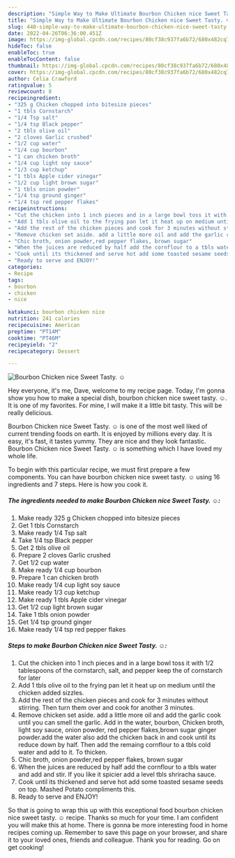 ```yaml
---
description: "Simple Way to Make Ultimate Bourbon Chicken nice Sweet Tasty. ☺"
title: "Simple Way to Make Ultimate Bourbon Chicken nice Sweet Tasty. ☺"
slug: 440-simple-way-to-make-ultimate-bourbon-chicken-nice-sweet-tasty
date: 2022-04-26T06:36:00.451Z
image: https://img-global.cpcdn.com/recipes/80cf38c937fa6b72/680x482cq70/bourbon-chicken-nice-sweet-tasty-recipe-main-photo.jpg
hideToc: false
enableToc: true
enableTocContent: false
thumbnail: https://img-global.cpcdn.com/recipes/80cf38c937fa6b72/680x482cq70/bourbon-chicken-nice-sweet-tasty-recipe-main-photo.jpg
cover: https://img-global.cpcdn.com/recipes/80cf38c937fa6b72/680x482cq70/bourbon-chicken-nice-sweet-tasty-recipe-main-photo.jpg
author: Celia Crawford
ratingvalue: 5
reviewcount: 8
recipeingredient:
- "325 g Chicken chopped into bitesize pieces"
- "1 tbls Cornstarch"
- "1/4 Tsp salt"
- "1/4 tsp Black pepper"
- "2 tbls olive oil"
- "2 cloves Garlic crushed"
- "1/2 cup water"
- "1/4 cup bourbon"
- "1 can chicken broth"
- "1/4 cup light soy sauce"
- "1/3 cup ketchup"
- "1 tbls Apple cider vinegar"
- "1/2 cup light brown sugar"
- "1 tbls onion powder"
- "1/4 tsp ground ginger"
- "1/4 tsp red pepper flakes"
recipeinstructions:
- "Cut the chicken into 1 inch pieces and in a large bowl toss it with 1/2 tablespoons of the cornstarch, salt, and pepper keep the of cornstarch for later"
- "Add 1 tbls olive oil to the frying pan let it heat up on medium until the chicken added sizzles."
- "Add the rest of the chicken pieces and cook for 3 minutes without stirring. Then turn them over and cook for another 3 minutes."
- "Remove chicken set aside. add a little more oil and add the garlic cook until you can smell the garlic. Add in the water, bourbon, Chicken broth, light soy sauce, onion powder, red pepper flakes,brown sugar ginger powder.add the water also add the chicken back in and cook until its reduce down by half. Then add the remaing cornflour to a tbls cold water and add to it. To thicken."
- "Chic broth, onion powder,red pepper flakes, brown sugar"
- "When the juices are reduced by half add the cornflour to a tbls water and add and stir. If you like it spicier add a level tbls shriracha sauce."
- "Cook until its thickened and serve hot add some toasted sesame seeds on top. Mashed Potato compliments this."
- "Ready to serve and ENJOY!"
categories:
- Recipe
tags:
- bourbon
- chicken
- nice

katakunci: bourbon chicken nice 
nutrition: 241 calories
recipecuisine: American
preptime: "PT14M"
cooktime: "PT46M"
recipeyield: "2"
recipecategory: Dessert

---
```



![Bourbon Chicken nice Sweet Tasty. ☺](https://img-global.cpcdn.com/recipes/80cf38c937fa6b72/680x482cq70/bourbon-chicken-nice-sweet-tasty-recipe-main-photo.jpg)

Hey everyone, it's me, Dave, welcome to my recipe page. Today, I'm gonna show you how to make a special dish, bourbon chicken nice sweet tasty. ☺. It is one of my favorites. For mine, I will make it a little bit tasty. This will be really delicious.



Bourbon Chicken nice Sweet Tasty. ☺ is one of the most well liked of current trending foods on earth. It is enjoyed by millions every day. It is easy, it's fast, it tastes yummy. They are nice and they look fantastic. Bourbon Chicken nice Sweet Tasty. ☺ is something which I have loved my whole life.


To begin with this particular recipe, we must first prepare a few components. You can have bourbon chicken nice sweet tasty. ☺ using 16 ingredients and 7 steps. Here is how you cook it.

<!--inarticleads1-->

##### The ingredients needed to make Bourbon Chicken nice Sweet Tasty. ☺:

1. Make ready 325 g Chicken chopped into bitesize pieces
1. Get 1 tbls Cornstarch
1. Make ready 1/4 Tsp salt
1. Take 1/4 tsp Black pepper
1. Get 2 tbls olive oil
1. Prepare 2 cloves Garlic crushed
1. Get 1/2 cup water
1. Make ready 1/4 cup bourbon
1. Prepare 1 can chicken broth
1. Make ready 1/4 cup light soy sauce
1. Make ready 1/3 cup ketchup
1. Make ready 1 tbls Apple cider vinegar
1. Get 1/2 cup light brown sugar
1. Take 1 tbls onion powder
1. Get 1/4 tsp ground ginger
1. Make ready 1/4 tsp red pepper flakes




<!--inarticleads2-->

##### Steps to make Bourbon Chicken nice Sweet Tasty. ☺:

1. Cut the chicken into 1 inch pieces and in a large bowl toss it with 1/2 tablespoons of the cornstarch, salt, and pepper keep the of cornstarch for later
1. Add 1 tbls olive oil to the frying pan let it heat up on medium until the chicken added sizzles.
1. Add the rest of the chicken pieces and cook for 3 minutes without stirring. Then turn them over and cook for another 3 minutes.
1. Remove chicken set aside. add a little more oil and add the garlic cook until you can smell the garlic. Add in the water, bourbon, Chicken broth, light soy sauce, onion powder, red pepper flakes,brown sugar ginger powder.add the water also add the chicken back in and cook until its reduce down by half. Then add the remaing cornflour to a tbls cold water and add to it. To thicken.
1. Chic broth, onion powder,red pepper flakes, brown sugar
1. When the juices are reduced by half add the cornflour to a tbls water and add and stir. If you like it spicier add a level tbls shriracha sauce.
1. Cook until its thickened and serve hot add some toasted sesame seeds on top. Mashed Potato compliments this.
1. Ready to serve and ENJOY!



So that is going to wrap this up with this exceptional food bourbon chicken nice sweet tasty. ☺ recipe. Thanks so much for your time. I am confident you will make this at home. There is gonna be more interesting food in home recipes coming up. Remember to save this page on your browser, and share it to your loved ones, friends and colleague. Thank you for reading. Go on get cooking!
